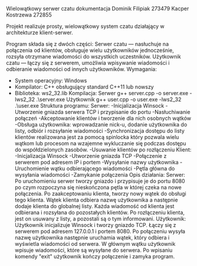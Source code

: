 Wielowątkowy serwer czatu dokumentacja Dominik Filipiak 273479 Kacper Kostrzewa 272855

Projekt realizuje prosty, wielowątkowy system czatu działający w architekturze klient-serwer.

Program składa się z dwóch części:
Serwer czatu — nasłuchuje na połączenia od klientów, obsługuje wielu użytkowników jednocześnie, rozsyła otrzymane wiadomości do wszystkich uczestników.
Użytkownik czatu — łączy się z serwerem, umożliwia wpisywanie wiadomości i odbieranie wiadomości od innych użytkowników.
 Wymagania:
- System operacyjny: Windows
- Kompilator: C++ obsługujący standard C++11 lub nowszy
- Biblioteka: ws2_32.lib 
  Kompilacja:
Serwer
g++ server.cpp -o server.exe -lws2_32
.\server.exe
Użytkownik
g++ user.cpp -o user.exe -lws2_32
.\user.exe
Struktura programu:
Serwer:
-Inicjalizacja Winsock
-Utworzenie gniazda serwera TCP i przypisanie do portu
-Nasłuchiwanie połączeń
-Akceptowanie klientów i tworzenie dla nich osobnych wątków
-Obsługa użytkownika: wprowadzanie nick-u, dodanie użytkownika do listy, odbiór i rozsyłanie wiadomości
-Synchronizacja dostępu do listy klientów realizowana jest za pomocą spinlocka który pozwala wielu wątkom lub procesom na wzajemne wykluczanie się podczas dostępu do współdzielonych zasobów. 
-Usuwanie klientów po rozłączeniu
Klient:
-Inicjalizacja Winsock
-Utworzenie gniazda TCP
-Połączenie z serwerem pod adresem IP i portem
-Wysyłanie nazwy użytkownika
-Uruchomienie wątku odbierającego wiadomości
-Pętla główna do wysyłania wiadomości
-Zamykanie połączenia
Opis działania:
Serwer:
Po uruchomieniu serwer tworzy gniazdo i przypisuje je do portu 8080 po czym rozpoczyna się nieskończona pętla w której czeka na nowe połączenia.
Po zaakceptowaniu klienta, tworzy nowy wątek do obsługi tego klienta.
Wątek klienta odbiera nazwę użytkownika a następnie dodaje klienta do globalnej listy.
Każda wiadomość od klienta jest odbierana i rozsyłana do pozostałych klientów.
Po rozłączeniu klienta, jest on usuwany z listy, a pozostali są o tym informowani.
Użytkownik:
Użytkownik inicjalizuje Winsock i tworzy gniazdo TCP.
Łączy się z serwerem pod adresem 127.0.0.1 i portem 8080.
Po połączeniu wysyła nazwę użytkownika następnie uruchamia wątek, który odbiera i wyświetla wiadomości od serwera.
W głównym wątku użytkownik wpisuje wiadomości, które są wysyłane do serwera.
Po wpisaniu komendy "exit" użytkownik kończy połączenie i zamyka program.
